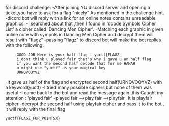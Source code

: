 for discord challenge:
 -After joining YU discord server and opening a ticket,you have to ask for a flag "nicely" As mentioned in the challenge hint.
 -dicord bot will reply with a link for an online notes contains unreadable graphics.
 -I searched about that ,then I found in 'dcode Symbols Cipher List' a cipher called 'Dancing Men Cipher'.
 -Matching each graphic in given online note with sympols in Dancing Men Cipher and decrypt them  will result with "flagz"
 -passing "flagz" to discord bot will make the bot replies with the following:
      
        -GOOD JOB Here is your half flag : yuctf{FLAGZ_
         i dont think u played fair that's why i gave u an half flag 
         if you want the second half decode that for me HAHAH
         u might use "yuctf" as your magical key 
         URNQVOQYVZ
 -It gave us half of the flag and encrypted second half(URNQVOQYVZ) with a keyword(yuctf)
 -I tried many possible ciphers,but none of them was useful
 -I came back to the bot and read the message again ,this Caught my attention : 'played fair'
    -played fair -->play fair -->playfair 
 -It is playfair cipher 
 -decrypt the second half using playfair cipher and pass it to the bot , it will reply with the final flag
 
    yuctf{FLAGZ_FOR_POINTSX}